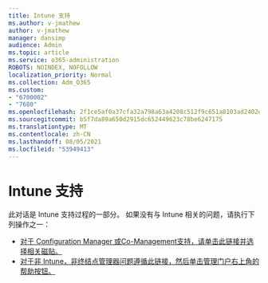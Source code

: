 ```yaml
---
title: Intune 支持
ms.author: v-jmathew
author: v-jmathew
manager: dansimp
audience: Admin
ms.topic: article
ms.service: o365-administration
ROBOTS: NOINDEX, NOFOLLOW
localization_priority: Normal
ms.collection: Adm_O365
ms.custom:
- "6700002"
- "7680"
ms.openlocfilehash: 2f1ce5af0a37cfa32a798a63a4208c512f9c651a8103ad2402ee3dd592a952eb
ms.sourcegitcommit: b5f7da89a650d2915dc652449623c78be6247175
ms.translationtype: MT
ms.contentlocale: zh-CN
ms.lasthandoff: 08/05/2021
ms.locfileid: "53949413"
---
```

# <a name="intune-support"></a>Intune 支持

此对话是 Intune 支持过程的一部分。 如果没有与 Intune 相关的问题，请执行下列操作之一：

- [对于 Configuration Manager 或Co-Management支持，请单击此链接并选择相关磁贴。](https://endpoint.microsoft.com/#blade/Microsoft_Intune_DeviceSettings/SupportMenu/helpSupport)
- [对于非 Intune，非终结点管理器问题遵循此链接，然后单击管理门户右上角的帮助按钮。](https://admin.microsoft.com/Adminportal/Home?source=applauncher#/support/requests)
